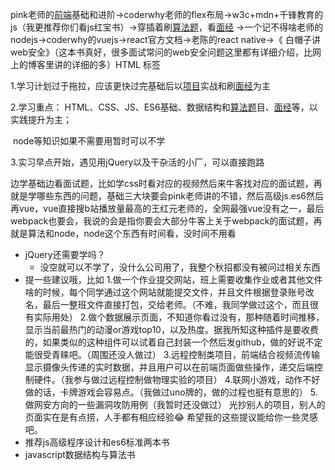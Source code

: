 pink老师的[前端]()基础和进阶→coderwhy老师的flex布局→w3c+mdn+千锋教育的js（我更推荐你们看js红宝书）→穿插着刷[算法题]()，看[面经]() →一个记不得啥老师的nodejs→coderwhy的vuejs→react官方文档→老陈的react native→《 白帽子讲web安全》（这本书真好，很多面试常问的web安全问题这里都有详细介绍，比网上的博客里讲的详细的多）HTML 标签



1.学习计划过于拖拉，应该更快过完基础后以[项目]()实战和刷[面经]()为主 

  2.学习重点： HTML、CSS、JS、ES6基础、数据结构和[算法题]()目、[面经]()等，以实践提升为主； 

​             node等知识如果不需要用暂时可以不学
  

  3.实习早点开始，遇见用jQuery以及干杂活的小厂，可以直接跑路

边学基础边看面试题，比如学css时看对应的视频然后来牛客找对应的面试题，再就是学哪些东西的问题，基础三大块要会pink老师讲的不错，然后高级js.es6然后再vue，vue直接搜b站播放量最高的王红元老师的，全网最强vue没有之一，最后webpack也要会，我说的会是指你要会大部分牛客上关于webpack的面试题，再就是算法和node，node这个东西有时间看，没时间不用看  

- jQuery还需要学吗？
  - 没空就可以不学了，没什么公司用了，我整个秋招都没有被问过相关东西
- 提一些建议哦，比如
  1.做一个作业提交网站，班上需要收集作业或者其他文件啥的时候，每个同学通过这个网站就能提交文件，并且文件根据登录账号改名，最后一整班文件直接打包，交给老师。（不难，我同学做过这个，而且很有实际用处）
  2.做个数据展示页面，不知道你看过没有，那种随着时间推移，显示当前最热门的动漫or游戏top10，以及热度。据我所知这种插件是要收费的，如果类似的这种组件可以试着自己封装一个然后发github，做的好说不定能很受青睐吧。（周围还没人做过）
  3.远程控制类项目，前端结合视频流传输显示摄像头传递的实时数据，并且用户可以在前端页面做些操作，递交后端控制硬件。（我参与做过远程控制做物理实验的项目）
  4.联网小游戏，动作不好做的话，卡牌游戏会容易点。（我做过uno牌的，做的过程也挺有意思的）
  5.做网安方向的一些漏洞攻防用例（我暂时还没做过）
  光抄别人的项目，别人的页面实在是有点捞，人手都有相应经验😂
  希望我的这些提议能给你一些灵感吧。
- 推荐js高级程序设计和es6标准两本书
- javascript数据结构与算法书